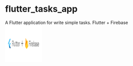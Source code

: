 # flutter_tasks_app

A Flutter application for write simple tasks.
Flutter + Firebase
<img src="./assets/image.svg?sanitize=true" width="120" height="120">